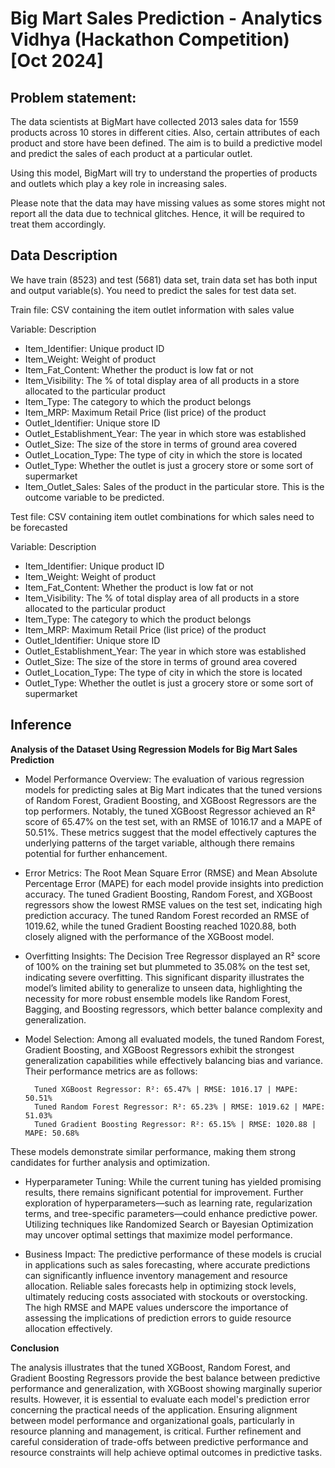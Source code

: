 
# Big Mart Sales Prediction - Analytics Vidhya (Hackathon Competition) [Oct 2024]






## Problem statement:

The data scientists at BigMart have collected 2013 sales data for 1559 products across 10 stores in different cities. Also, certain attributes of each product and store have been defined. The aim is to build a predictive model and predict the sales of each product at a particular outlet.

Using this model, BigMart will try to understand the properties of products and outlets which play a key role in increasing sales.

Please note that the data may have missing values as some stores might not report all the data due to technical glitches. Hence, it will be required to treat them accordingly. 





## Data Description

We have train (8523) and test (5681) data set, train data set has both input and output variable(s). You need to predict the sales for test data set.

Train file: CSV containing the item outlet information with sales value

Variable: Description
- Item_Identifier: Unique product ID
- Item_Weight: Weight of product
- Item_Fat_Content: Whether the product is low fat or not
- Item_Visibility: The % of total display area of all products in a store allocated to the particular product
- Item_Type: The category to which the product belongs
- Item_MRP: Maximum Retail Price (list price) of the product
- Outlet_Identifier: Unique store ID
- Outlet_Establishment_Year: The year in which store was established
- Outlet_Size: The size of the store in terms of ground area covered
- Outlet_Location_Type: The type of city in which the store is located
- Outlet_Type: Whether the outlet is just a grocery store or some sort of supermarket
- Item_Outlet_Sales: Sales of the product in the particular store. This is the outcome variable to be predicted.


Test file: CSV containing item outlet combinations for which sales need to be forecasted

Variable: Description
- Item_Identifier: Unique product ID
- Item_Weight: Weight of product
- Item_Fat_Content: Whether the product is low fat or not
- Item_Visibility: The % of total display area of all products in a store allocated to the particular product
- Item_Type: The category to which the product belongs
- Item_MRP: Maximum Retail Price (list price) of the product
- Outlet_Identifier: Unique store ID
- Outlet_Establishment_Year: The year in which store was established
- Outlet_Size: The size of the store in terms of ground area covered
- Outlet_Location_Type: The type of city in which the store is located
- Outlet_Type: Whether the outlet is just a grocery store or some sort of supermarket


## Inference

**Analysis of the Dataset Using Regression Models for Big Mart Sales Prediction**

* Model Performance Overview: 
The evaluation of various regression models for predicting sales at Big Mart indicates that the tuned versions of Random Forest, Gradient Boosting, and XGBoost Regressors are the top performers. Notably, the tuned XGBoost Regressor achieved an R² score of 65.47% on the test set, with an RMSE of 1016.17 and a MAPE of 50.51%. These metrics suggest that the model effectively captures the underlying patterns of the target variable, although there remains potential for further enhancement.

* Error Metrics: 
The Root Mean Square Error (RMSE) and Mean Absolute Percentage Error (MAPE) for each model provide insights into prediction accuracy. The tuned Gradient Boosting, Random Forest, and XGBoost regressors show the lowest RMSE values on the test set, indicating high prediction accuracy. The tuned Random Forest recorded an RMSE of 1019.62, while the tuned Gradient Boosting reached 1020.88, both closely aligned with the performance of the XGBoost model.

* Overfitting Insights: 
The Decision Tree Regressor displayed an R² score of 100% on the training set but plummeted to 35.08% on the test set, indicating severe overfitting. This significant disparity illustrates the model’s limited ability to generalize to unseen data, highlighting the necessity for more robust ensemble models like Random Forest, Bagging, and Boosting regressors, which better balance complexity and generalization.

* Model Selection: 
Among all evaluated models, the tuned Random Forest, Gradient Boosting, and XGBoost Regressors exhibit the strongest generalization capabilities while effectively balancing bias and variance. Their performance metrics are as follows:

        Tuned XGBoost Regressor: R²: 65.47% | RMSE: 1016.17 | MAPE: 50.51%
        Tuned Random Forest Regressor: R²: 65.23% | RMSE: 1019.62 | MAPE: 51.03%
        Tuned Gradient Boosting Regressor: R²: 65.15% | RMSE: 1020.88 | MAPE: 50.68%
  
These models demonstrate similar performance, making them strong candidates for further analysis and optimization.

* Hyperparameter Tuning: 
While the current tuning has yielded promising results, there remains significant potential for improvement. Further exploration of hyperparameters—such as learning rate, regularization terms, and tree-specific parameters—could enhance predictive power. Utilizing techniques like Randomized Search or Bayesian Optimization may uncover optimal settings that maximize model performance.

* Business Impact: 
The predictive performance of these models is crucial in applications such as sales forecasting, where accurate predictions can significantly influence inventory management and resource allocation. Reliable sales forecasts help in optimizing stock levels, ultimately reducing costs associated with stockouts or overstocking. The high RMSE and MAPE values underscore the importance of assessing the implications of prediction errors to guide resource allocation effectively.

**Conclusion**

The analysis illustrates that the tuned XGBoost, Random Forest, and Gradient Boosting Regressors provide the best balance between predictive performance and generalization, with XGBoost showing marginally superior results. However, it is essential to evaluate each model's prediction error concerning the practical needs of the application. Ensuring alignment between model performance and organizational goals, particularly in resource planning and management, is critical. Further refinement and careful consideration of trade-offs between predictive performance and resource constraints will help achieve optimal outcomes in predictive tasks.
